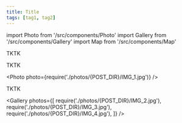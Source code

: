 ```yaml
---
title: Title
tags: [tag1, tag2]
---
```


import Photo from '/src/components/Photo'
import Gallery from '/src/components/Gallery'
import Map from '/src/components/Map'

TKTK

<!-- truncate -->

TKTK

<Photo photo={require('./photos/{POST_DIR}/IMG_1.jpg')} />

TKTK

<Gallery photos={[
require('./photos/{POST_DIR}/IMG_2.jpg'),
require('./photos/{POST_DIR}/IMG_3.jpg'),
require('./photos/{POST_DIR}/IMG_4.jpg'),
]} />

<Map src="https://www.google.com/maps/embed?pb=!1m18!1m12!1m3!1d14871.124384694827!2d-157.83269825!3d21.28013095!2m3!1f0!2f0!3f0!3m2!1i1024!2i768!4f13.1!3m3!1m2!1s0x7c006df4e5c129af%3A0x4633ddc52a688878!2sWaikiki%2C%20Honolulu%2C%20HI%2096815%2C%20USA!5e0!3m2!1sen!2scz!4v1658352895153!5m2!1sen!2scz" />
